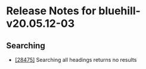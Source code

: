 
# Release Notes for bluehill-v20.05.12-03

## Searching

- [[28475]](http://bugs.koha-community.org/bugzilla3/show_bug.cgi?id=28475) Searching all headings returns no results


